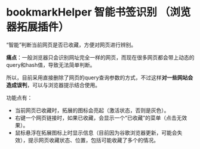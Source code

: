 # bookmarkHelper 智能书签识别 （浏览器拓展插件）

“智能”判断当前网页是否已收藏，方便对网页进行辨别。

**痛点**：一般浏览器只会识别网址完全一样的网页，而现在很多网页都会带上动态的query和hash值，导致无法简单判断。

所以，目前采用直接删除了网页的query查询参数的方式，不过这样**对一些网站会造成误判**，可以与浏览器提示结合使用。

功能点有：
- 当前网页已收藏时，拓展的图标会亮起（激活状态，否则是灰色）。
- 右键一个网页链接时，如果已收藏，会显示一个“已收藏”的菜单（点击无效果）。
- 鼠标悬浮在拓展图标上时显示信息（目前因为谷歌浏览器更新，可能会失效），提示网页收藏状态、位置，包括可能收藏了多个的情况。
